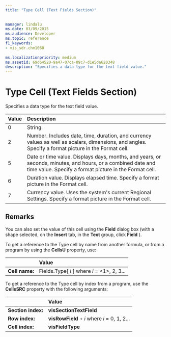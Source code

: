 ```yaml
---
title: "Type Cell (Text Fields Section)"
 
 
manager: lindalu
ms.date: 03/09/2015
ms.audience: Developer
ms.topic: reference
f1_keywords:
- vis_sdr.chm1060
 
ms.localizationpriority: medium
ms.assetid: 69d64520-9a47-07ca-09c7-d1e5da620348
description: "Specifies a data type for the text field value."
---
```


# Type Cell (Text Fields Section)

Specifies a data type for the text field value.
  
|**Value**|**Description**|
|:-----|:-----|
|0  <br/> |String. |
|2  <br/> |Number. Includes date, time, duration, and currency values as well as scalars, dimensions, and angles. Specify a format picture in the Format cell. |
|5  <br/> |Date or time value. Displays days, months, and years, or seconds, minutes, and hours, or a combined date and time value. Specify a format picture in the Format cell. |
|6  <br/> |Duration value. Displays elapsed time. Specify a format picture in the Format cell. |
|7  <br/> |Currency value. Uses the system's current Regional Settings. Specify a format picture in the Format cell. |
   
## Remarks

You can also set the value of this cell using the **Field** dialog box (with a shape selected, on the **Insert** tab, in the **Text** group, click **Field** ). 
  
To get a reference to the Type cell by name from another formula, or from a program by using the **CellsU** property, use: 
  
||Value |
|:-----|:-----|
|**Cell name:**  <br/> |Fields.Type[ *i*  ] where  *i*  = <1>, 2, 3... |
   
To get a reference to the Type cell by index from a program, use the **CellsSRC** property with the following arguments: 
  
||Value |
|:-----|:-----|
|**Section index:**  <br/> |**visSectionTextField** <br/> |
|**Row index:**  <br/> |**visRowField** +  *i*  where  *i*  = 0, 1, 2... |
|**Cell index:**  <br/> |**visFieldType** <br/> |
   

